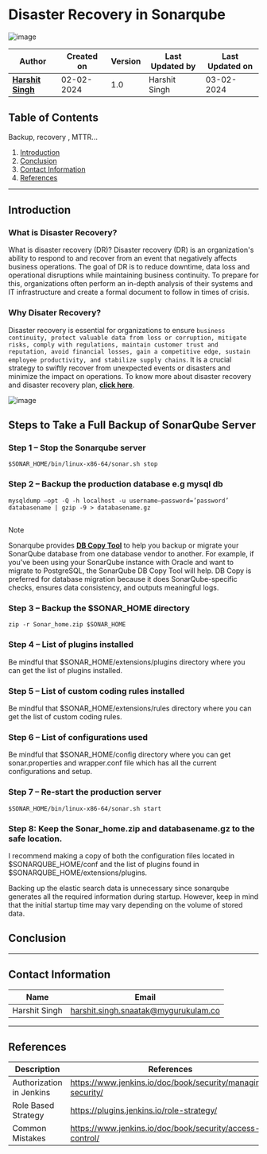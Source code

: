 # Disaster Recovery in Sonarqube
![image](https://github.com/avengers-p7/Documentation/assets/156056444/c0cf39b5-29d9-4af2-9752-c40fe09c8c5f)

| Author                                                           | Created on  | Version    | Last Updated by | Last Updated on |
| ---------------------------------------------------------------- | ----------- | ---------- | --------------- | --------------- |
| **[Harshit Singh](https://github.com/Panu-S-Harshit-Ninja-07)**  | 02-02-2024  | 1.0        | Harshit Singh   | 03-02-2024      |


## Table  of Contents
Backup, recovery , MTTR...
1. [Introduction](#Introduction)
2. [Conclusion](#Conclusion)
3. [Contact Information](#Contact-Information)
4. [References](#References)
***

## Introduction 

### What is Disaster Recovery?
What is disaster recovery (DR)?
Disaster recovery (DR) is an organization's ability to respond to and recover from an event that negatively affects business operations. The goal of DR is to reduce downtime, data loss and operational disruptions while maintaining business continuity. To prepare for this, organizations often perform an in-depth analysis of their systems and IT infrastructure and create a formal document to follow in times of crisis. 

### Why Disater Recovery?
Disaster recovery is essential for organizations to ensure `business continuity, protect valuable data from loss or corruption, mitigate risks, comply with regulations, maintain customer trust and reputation, avoid financial losses, gain a competitive edge, sustain employee productivity, and stabilize supply chains`. It is a crucial strategy to swiftly recover from unexpected events or disasters and minimize the impact on operations. To know more about disaster recovery and  disaster recovery plan, [**click here**](https://www.techtarget.com/searchdisasterrecovery/definition/disaster-recovery).


![image](https://github.com/avengers-p7/Documentation/assets/156056444/67e8720b-e9e6-43c2-aa13-193300927e5a)

## Steps to Take a Full Backup of SonarQube Server

### Step 1 – Stop the Sonarqube server
```shell
$SONAR_HOME/bin/linux-x86-64/sonar.sh stop
```

### Step 2 – Backup the production database e.g mysql db
```shell
mysqldump –opt -Q -h localhost -u username–password=’password’ databasename | gzip -9 > databasename.gz
```
## 

> [!NOTE]
> Sonarqube provides [**DB Copy Tool**](https://docs.sonarsource.com/sonarqube/latest/instance-administration/sonarqube-db-copy-tool/) to help you backup or migrate your SonarQube database from one database vendor to another. For example, if you've been using your SonarQube instance with
> Oracle and want to migrate to PostgreSQL, the SonarQube DB Copy Tool will help. DB Copy is preferred for database migration because it does SonarQube-specific checks, ensures data consistency,
> and outputs meaningful logs.


### Step 3 – Backup the $SONAR_HOME directory
```shell
zip -r Sonar_home.zip $SONAR_HOME
```
### Step 4 – List of plugins installed
Be mindful that $SONAR_HOME/extensions/plugins directory where you can get the list of plugins installed.

### Step 5 – List of custom coding rules installed
Be mindful that $SONAR_HOME/extensions/rules directory where you can get the list of custom coding rules.

### Step 6 – List of configurations used
Be mindful that $SONAR_HOME/config directory where you can get sonar.properties and wrapper.conf file which has all the current configurations and setup.

### Step 7 – Re-start the production server
```shell
$SONAR_HOME/bin/linux-x86-64/sonar.sh start
```
### Step 8: Keep the Sonar_home.zip and databasename.gz to the safe location.

I recommend making a copy of both the configuration files located in $SONARQUBE_HOME/conf and the list of plugins found in $SONARQUBE_HOME/extensions/plugins.

Backing up the elastic search data is unnecessary since sonarqube generates all the required information during startup. However, keep in mind that the initial startup time may vary depending on the volume of stored data.

## Conclusion
***

## Contact Information

|     Name         | Email  |
| -----------------| ------------------------------------ |
| Harshit Singh    | harshit.singh.snaatak@mygurukulam.co |
***

## References

| Description                  | References  
| ------------------------ | ------------------------------------------------------------------- |
| Authorization in Jenkins | https://www.jenkins.io/doc/book/security/managing-security/ |
| Role Based Strategy      | https://plugins.jenkins.io/role-strategy/ |
| Common Mistakes | https://www.jenkins.io/doc/book/security/access-control/ |

